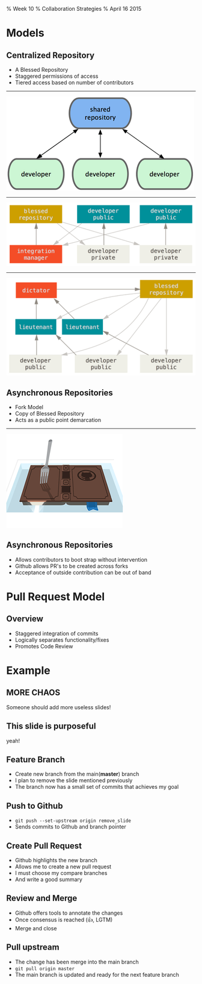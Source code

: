% Week 10
% Collaboration Strategies 
% April 16 2015

# Models

## Centralized Repository

* A Blessed Repository
* Staggered permissions of access
* Tiered access based on number of contributors

----------------------------------

![Centralized Repository][1]

----------------------------------

![Integration Manager][2]

----------------------------------

![Benevolent Dictator][3]

## Asynchronous Repositories

* Fork Model
* Copy of Blessed Repository
* Acts as a public point demarcation

----------------------------------

![Fork a Repo][4]

## Asynchronous Repositories

* Allows contributors to boot strap without intervention
* Github allows PR's to be created across forks
* Acceptance of outside contribution can be out of band

# Pull Request Model

## Overview

* Staggered integration of commits
* Logically separates functionality/fixes
* Promotes Code Review

# Example

## MORE CHAOS

Someone should add more useless slides!

## This slide is purposeful 

yeah!

## Feature Branch

* Create new branch from the main(**master**) branch
* I plan to remove the slide mentioned previously
* The branch now has a small set of commits that achieves my goal

## Push to Github

* `git push --set-upstream origin remove_slide`
* Sends commits to Github and branch pointer

## Create Pull Request

* Github highlights the new branch
* Allows me to create a new pull request
* I must choose my compare branches
* And write a good summary

## Review and Merge

* Github offers tools to annotate the changes
* Once consensus is reached (:+1:, LGTM)
* Merge and close

## Pull upstream

* The change has been merge into the main branch
* `git pull origin master`
* The main branch is updated and ready for the next feature branch

[1]: images/central_repository.png
[2]: images/integration-manager.png
[3]: images/benevolent-dictator.png
[4]: images/fork-a-repo.gif
